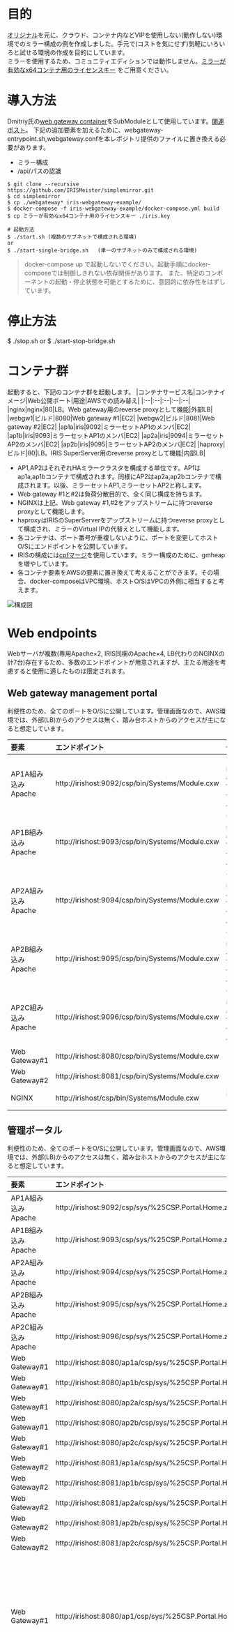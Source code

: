 # 目的
[オリジナル](https://github.com/mariosanchez23/simplemirror)を元に、クラウド、コンテナ内などVIPを使用しない(動作しない)環境でのミラー構成の例を作成しました。手元で(コストを気にせず)気軽にいろいろと試せる環境の作成を目的にしています。  
ミラーを使用するため、コミュニティエディションでは動作しません。[ミラーが有効なx64コンテナ用のライセンスキー](https://wrc.intersystems.com/wrc/coDistEvaluation.csp) をご用意ください。

# 導入方法
Dmitriy氏の[web gateway container](https://github.com/caretdev/iris-webgateway-example)をSubModuleとして使用しています。[関連ポスト](https://community.intersystems.com/post/apache-and-containerised-iris)。
下記の追加要素を加えるために、webgateway-entrypoint.sh,webgateway.confを本レポジトリ提供のファイルに置き換える必要があります。
- ミラー構成
- /api/パスの認識

```
$ git clone --recursive https://github.com/IRISMeister/simplemirror.git
$ cd simplemirror
$ cp ./webgateway* iris-webgateway-example/
$ docker-compose -f iris-webgateway-example/docker-compose.yml build
$ cp ミラーが有効なx64コンテナ用のライセンスキー ./iris.key

# 起動方法
$ ./start.sh (複数のサブネットで構成される環境)
or
$ ./start-single-bridge.sh   (単一のサブネットのみで構成される環境)
```
> docker-compose up で起動しないでください。起動手順にdocker-composeでは制御しきれない依存関係があります。
> また、特定のコンポーネントの起動・停止状態を可能とするために、意図的に依存性をはずしています。

# 停止方法
$ ./stop.sh
or
$ ./start-stop-bridge.sh

# コンテナ群
起動すると、下記のコンテナ群を起動します。
|コンテナサービス名|コンテナイメージ|Web公開ポート|用途|AWSでの読み替え|
|:--|:--|:--|:--|:--|
|nginx|nginx|80|LB。Web gateway用のreverse proxyとして機能|外部LB|
|webgw1|ビルド|8080|Web gateway #1|EC2|
|webgw2|ビルド|8081|Web gateway #2|EC2|
|ap1a|iris|9092|ミラーセットAP1のメンバ|EC2|
|ap1b|iris|9093|ミラーセットAP1のメンバ|EC2|
|ap2a|iris|9094|ミラーセットAP2のメンバ|EC2|
|ap2b|iris|9095|ミラーセットAP2のメンバ|EC2|
|haproxy|ビルド|80|LB。IRIS SuperServer用のreverse proxyとして機能|内部LB|

- AP1,AP2はそれぞれHAミラークラスタを構成する単位です。AP1はap1a,ap1bコンテナで構成されます。同様にAP2はap2a,ap2bコンテナで構成されます。以後、ミラーセットAP1,ミラーセットAP2と称します。
- Web gateway #1と#2は負荷分散目的で、全く同じ構成を持ちます。
- NGINXは上記、Web gateway #1,#2をアップストリームに持つreverse proxyとして機能します。
- haproxyはIRISのSuperServerをアップストリームに持つreverse proxyとして構成され、ミラーのVirtual IPの代替えとして機能します。
- 各コンテナは、ポート番号が重複しないように、ポートを変更してホストO/Sにエンドポイントを公開しています。  
- IRISの構成には[cpfマージ](cpf/merge.cpf)を使用しています。ミラー構成のために、gmheapを増やしています。
- 各コンテナ要素をAWSの要素に置き換えて考えることができます。その場合、docker-composeはVPC環境、ホストO/SはVPCの外側に相当すると考えます。

![構成図](https://github.com/IRISMeister/doc-images/blob/main/simplemirror/diagram.png)

# Web endpoints
Webサーバが複数(専用Apache×2, IRIS同梱のApache×4, LB代わりのNGINXの計7台)存在するため、多数のエンドポイントが用意されますが、主たる用途を考慮すると使用に適したものは限定されます。

## Web gateway management portal
利便性のため、全てのポートをO/Sに公開しています。管理画面なので、AWS環境では、外部(LB)からのアクセスは無く、踏み台ホストからのアクセスが主になると想定しています。

|要素|エンドポイント|備考|
|:--|:--|:--|
|AP1A組み込みApache|http://irishost:9092/csp/bin/Systems/Module.cxw|You are not authorized to use this facility,未使用|
|AP1B組み込みApache|http://irishost:9093/csp/bin/Systems/Module.cxw|You are not authorized to use this facility,未使用|
|AP2A組み込みApache|http://irishost:9094/csp/bin/Systems/Module.cxw|You are not authorized to use this facility,未使用|
|AP2B組み込みApache|http://irishost:9095/csp/bin/Systems/Module.cxw|You are not authorized to use this facility,未使用|
|AP2C組み込みApache|http://irishost:9096/csp/bin/Systems/Module.cxw|You are not authorized to use this facility,未使用|
|Web Gateway#1|http://irishost:8080/csp/bin/Systems/Module.cxw||
|Web Gateway#2|http://irishost:8081/csp/bin/Systems/Module.cxw||
|NGINX|http://irishost/csp/bin/Systems/Module.cxw|本用途に不向き|

## 管理ポータル
利便性のため、全てのポートをO/Sに公開しています。管理画面なので、AWS環境では、外部(LB)からのアクセスは無く、踏み台ホストからのアクセスが主になると想定しています。

|要素|エンドポイント|備考|
|:--|:--|:--|
|AP1A組み込みApache|http://irishost:9092/csp/sys/%25CSP.Portal.Home.zen||
|AP1B組み込みApache|http://irishost:9093/csp/sys/%25CSP.Portal.Home.zen||
|AP2A組み込みApache|http://irishost:9094/csp/sys/%25CSP.Portal.Home.zen||
|AP2B組み込みApache|http://irishost:9095/csp/sys/%25CSP.Portal.Home.zen||
|AP2C組み込みApache|http://irishost:9096/csp/sys/%25CSP.Portal.Home.zen||
|Web Gateway#1|http://irishost:8080/ap1a/csp/sys/%25CSP.Portal.Home.zen|AP1A|
|Web Gateway#1|http://irishost:8080/ap1b/csp/sys/%25CSP.Portal.Home.zen|AP1B|
|Web Gateway#1|http://irishost:8080/ap2a/csp/sys/%25CSP.Portal.Home.zen|AP2A|
|Web Gateway#1|http://irishost:8080/ap2b/csp/sys/%25CSP.Portal.Home.zen|AP2B|
|Web Gateway#1|http://irishost:8080/ap2c/csp/sys/%25CSP.Portal.Home.zen|AP2C|
|Web Gateway#2|http://irishost:8081/ap1a/csp/sys/%25CSP.Portal.Home.zen|AP1A|
|Web Gateway#2|http://irishost:8081/ap1b/csp/sys/%25CSP.Portal.Home.zen|AP1B|
|Web Gateway#2|http://irishost:8081/ap2a/csp/sys/%25CSP.Portal.Home.zen|AP2A|
|Web Gateway#2|http://irishost:8081/ap2b/csp/sys/%25CSP.Portal.Home.zen|AP2B|
|Web Gateway#2|http://irishost:8081/ap2c/csp/sys/%25CSP.Portal.Home.zen|AP2C|
|Web Gateway#1|http://irishost:8080/ap1/csp/sys/%25CSP.Portal.Home.zen |ミラーセットAP1のプライマリメンバ,本用途に不向き|
|Web Gateway#1|http://irishost:8080/ap2/csp/sys/%25CSP.Portal.Home.zen |ミラーセットAP2のプライマリメンバ,本用途に不向き|
|Web Gateway#2|http://irishost:8081/ap1/csp/sys/%25CSP.Portal.Home.zen |ミラーセットAP1のプライマリメンバ,本用途に不向き|
|Web Gateway#2|http://irishost:8081/ap2/csp/sys/%25CSP.Portal.Home.zen |ミラーセットAP2のプライマリメンバ,本用途に不向き|

## IRIS提供の管理用REST API

|要素|エンドポイント|備考|
|:--|:--|:--|
|AP1A組み込みApache|http://irishost:9092/api/mgmnt/||
|AP1B組み込みApache|http://irishost:9093/api/mgmnt/||
|AP2A組み込みApache|http://irishost:9094/api/mgmnt/||
|AP2B組み込みApache|http://irishost:9095/api/mgmnt/||
|AP2C組み込みApache|http://irishost:9096/api/mgmnt/||
|Web Gateway#1|http://irishost:8080/ap1a/api/mgmnt/|AP1A|
|Web Gateway#1|http://irishost:8080/ap1b/api/mgmnt/|AP1B|
|Web Gateway#1|http://irishost:8080/ap2a/api/mgmnt/|AP2A|
|Web Gateway#1|http://irishost:8080/ap2b/api/mgmnt/|AP2B|
|Web Gateway#1|http://irishost:8080/ap2c/api/mgmnt/|AP2C|
|Web Gateway#2|http://irishost:8081/ap1a/api/mgmnt/|AP1A|
|Web Gateway#2|http://irishost:8081/ap1b/api/mgmnt/|AP1B|
|Web Gateway#2|http://irishost:8081/ap2a/api/mgmnt/|AP2A|
|Web Gateway#2|http://irishost:8081/ap2b/api/mgmnt/|AP2B|
|Web Gateway#2|http://irishost:8081/ap2c/api/mgmnt/|AP2C|
|Web Gateway#1|http://irishost:8080/ap1/api/mgmnt/ |ミラーセットAP1のプライマリメンバ,用途次第|
|Web Gateway#1|http://irishost:8080/ap2/api/mgmnt/ |ミラーセットAP2のプライマリメンバ,用途次第|
|Web Gateway#2|http://irishost:8081/ap1/api/mgmnt/ |ミラーセットAP1のプライマリメンバ,用途次第|
|Web Gateway#2|http://irishost:8081/ap2/api/mgmnt/|ミラーセットAP2のプライマリメンバ,用途次第|

- アクセス時には認証が必要です
```
$ curl http://irishost:9092/api/mgmnt/ -u SuperUser:SYS -s | jq
```

## Health Check 
特定のミラーメンバのロール(プライマリか、それ以外か)を調べるためのエンドポイントです。

|要素|エンドポイント|備考|
|:--|:--|:--|
|Web Gateway#1|http://irishost:8080/ap1a/csp/mirror_status.cxw|AP1A|
|Web Gateway#1|http://irishost:8080/ap1b/csp/mirror_status.cxw|AP1B|
|Web Gateway#1|http://irishost:8080/ap2a/csp/mirror_status.cxw|AP2A|
|Web Gateway#1|http://irishost:8080/ap2b/csp/mirror_status.cxw|AP2B|
|Web Gateway#2|http://irishost:8081/ap1a/csp/mirror_status.cxw|AP1A|
|Web Gateway#2|http://irishost:8081/ap1b/csp/mirror_status.cxw|AP1B|
|Web Gateway#2|http://irishost:8081/ap2a/csp/mirror_status.cxw|AP2A|
|Web Gateway#2|http://irishost:8081/ap2b/csp/mirror_status.cxw|AP2B|

## ユーザ作成のRESTアプリケーション
下記のエンドポイントに、IRISホスト名などの情報をJSONで返却する簡単なRESTアプリケーションを用意してあります。

|要素|エンドポイント|備考|
|:--|:--|:--|
|Web Gateway#1|http://irishost/ap1/csp/mirrorns/api/get|ミラーセットAP1のプライマリメンバ|
|Web Gateway#2|http://irishost/ap2/csp/mirrorns/api/get|ミラーセットAP2のプライマリメンバ|

- アクセス時には認証が必要です
```
$ curl http://irishost/ap1/csp/mirrorns/api/get -s | jq
{
  "HostName": "ap1a",
  "UserName": "SuperUser",
  "Status": "OK",
  "TimeStamp": "02/25/2021 12:54:22",
  "ImageBuilt": ""
}
```

# 動作確認
各ミラーの状態に置ける、Health CheckとRESTアプリケーションの応答は下記のようになります。  
注意) Active Health Checksは有償のNGINX Plusのみで提供されているので、動作はPassiveになります。
> つまり、本例のNGINXはmirror_status.cxwは使用していません。  
InterSystems API Managerには Active Health Check機能が含まれています。

## 事前準備
もし、この時点でなんらかのアクセスを行っている場合、状態をリセットするために、いったん全コンテナの停止・起動を実行します。
```
$ ./stop.sh
$ ./start.sh
```

## 状態 ap1a:プライマリ, ap1b:バックアップ 
起動直後の状態です。Health Checkの応答は以下の通りです。  
```
$ curl -m 5 http://irishost:8080/ap1a/csp//mirror_status.cxw -v
$ curl -m 5 http://irishost:8081/ap1a/csp//mirror_status.cxw -v
< HTTP/1.1 200 OK
SUCCESS
$ curl -m 5 http://irishost:8080/ap1b/csp//mirror_status.cxw -v
$ curl -m 5 http://irishost:8081/ap1b/csp//mirror_status.cxw -v
< HTTP/1.1 503 Service Unavailable
FALIED
```
RESTアプリケーションコールで、リクエストがap1a(ミラーセットAP1のプライマリメンバ)、ap2a(ミラーセットAP2のプライマリメンバ)に到達していることが確認できます。
```
$ curl http://irishost/ap1/csp/mirrorns/api/get -s | jq
{
  "HostName": "ap1a",
  "UserName": "SuperUser",
  "Status": "OK",
  "TimeStamp": "02/25/2021 12:54:22",
  "ImageBuilt": ""
}
$ curl http://irishost/ap2/csp/mirrorns/api/get -s | jq
{
  "HostName": "ap2a",
  "UserName": "SuperUser",
  "Status": "OK",
  "TimeStamp": "02/25/2021 12:55:58",
  "ImageBuilt": ""
}
```
NGINXのログは下記のようになっているはずです。10.0.100.11:80(Web Gateway #1),10.0.100.12:80(Web Gateway #2)が交互に使用されています。
```
$ docker-compose logs -f nginx
nginx      | 10.0.100.1 - SuperUser [dd/mmm/yyyy:hh:mm:ss +0900] "GET /ap1/csp/mirrorns/api/get HTTP/1.1" 200 117 "-" "curl/7.58.0" "-" "10.0.100.11:80"
nginx      | 10.0.100.1 - SuperUser [dd/mmm/yyyy:hh:mm:ss +0900] "GET /ap2/csp/mirrorns/api/get HTTP/1.1" 200 117 "-" "curl/7.58.0" "-" "10.0.100.12:80"
```

2台のWebgatewayに、全ミラー構成(2セット)を認識させるために、下記を再実行します。
```
$ curl http://irishost/ap1/csp/mirrorns/api/get?[1-2] -u SuperUser:SYS -s | jq
$ curl http://irishost/ap2/csp/mirrorns/api/get?[1-2] -u SuperUser:SYS -s | jq
```
この段階で、Web gateway management portalのSystem Status画面を確認します。
- http://irishost:8080/csp/bin/Systems/Module.cxw
- http://irishost:8081/csp/bin/Systems/Module.cxw

いずれも、下記の状態(MIRROR1,MIRROR2のPrimary/Failoverを認識している,n1~n4は数値)になっている事を確認します。ServerNameに下記以外のものが存在しても問題ありません。

|ServerNumber|ServerName|MirrorMember|MirrorStatus|
|:--|:--|:--|:--|
|n1|ap1|MIRRORSET:MIRRORA|Primary|
|n2|ap1|MIRRORSET:MIRRORB|Failover|
|n3|ap2|MIRRORSET:MIRRORA|Primary|
|n4|ap2|MIRRORSET:MIRRORB|Failover|

> この状態になっていない場合、以後の動作は記載と異なったものとなります。

## 状態 ap1a:停止, ap1b:プライマリ
ap1aのIRISを停止して、ap1bをプライマリに昇格させた後にHealth Checkの応答を確認します。  
ap1aが応答しなくなったため、curlでtimeout(5秒)が発生しました。  
> NGINXのActive Healthcheckが利用できる環境であれば、この接続は無効にマークされますが、前述の通り、本例はPassive Healthcheckでの動作ですので、この応答は利用していません。

```
$ docker-compose exec ap1a iris stop iris quietly
$ curl -m 5 http://irishost:8080/ap1a/csp/mirror_status.cxw -v
curl: (28) Operation timed out after 5001 milliseconds with 0 bytes received
$ curl -m 5 http://irishost:8080/ap1b/csp/mirror_status.cxw -v
< HTTP/1.1 200 OK
SUCCESS
```
Web gatewayが、ミラーの状態を認識して、プライマリメンバにリクエストを送信するため、アプリケーションへのAPIコールは、ap1b(プライマリに昇格した元バックアップメンバ)に到達します。。

```
$ curl http://irishost/ap1/csp/mirrorns/api/get -s | jq
{
  "HostName": "ap1b",
  "UserName": "SuperUser",
  "Status": "OK",
  "TimeStamp": "02/25/2021 13:01:31",
  "ImageBuilt": ""
}
```

## 状態 ap1a:停止, ap1b:停止
ap1ミラークラスタの全IRISメンバを停止状態にします。  
Health Checkに誰も応答しないので、下記はいずれもcurlでtimeout(5秒)が発生しました。
```
$ docker-compose exec ap1b iris stop iris quietly
$ curl -m 5 http://irishost:8080/ap1a/csp/mirror_status.cxw -v
curl: (28) Operation timed out after 5001 milliseconds with 0 bytes received
$ curl -m 5 http://irishost:8080/ap1b/csp//mirror_status.cxw -v
curl: (28) Operation timed out after 5001 milliseconds with 0 bytes received
```

アプリケーションへのAPIコールも誰も応答しないので、curlでtimeout(5秒)が発生しました。
```
$ curl -m 5 http://irishost/ap1/csp/mirrorns/api/get -s
curl: (28) Operation timed out after 5001 milliseconds with 0 bytes received
```

curlのタイムアウトを設定しない場合、各種設定値次第ですが、どこかでタイムアウトが発生します。今回のケースでは、NGINX->Web Gateway#2がタイムアウトしました。その後、NGINXがWeb gateway #1をトライしましたが、NGINX->Web Gateway#1もタイムアウトを起こしたので、最終的にNGINXからcurlにエラー(504 Gateway Time-out)が返っています。  
(Web gatewayのServer Response Timeoutと、NGINXのproxy_xxx_timeoutの関係で決まります)

```
$ curl http://irishost/ap1/csp/mirrorns/api/get -s
<html>
<head><title>504 Gateway Time-out</title></head>
<body>
<center><h1>504 Gateway Time-out</h1></center>
<hr><center>nginx/1.19.7</center>
</body>
</html>
```

その様子は、下記のログで確認できます。  
14:09:51にwebgw2にリクエストが来ますが、それが1分後にタイムアウトし、14:10:51にNGINXにその旨記録されています。NGINXは同14:10:51にwebgw1を試みますが、webgw1も1分後の14:11:51にタイムアウトし、NGINXにその旨が記録されています。

```
$ docker-compose logs -f webgw2
  ・
  ・
webgw2     | 10.0.100.13 - - [25/Feb/2021:14:09:51 +0900] "GET /ap1/csp/mirrorns/api/get HTTP/1.0" 500 -

$ docker-compose logs -f nginx
  ・
  ・
nginx      | 2021/02/25 14:10:51 [warn] 30#30: *29 upstream server temporarily disabled while reading response header from upstream, client: 10.0.100.1, server: nginx, request: "GET /ap1/csp/mirrorns/api/get HTTP/1.1", upstream: "http://10.0.100.12:80/ap1/csp/mirrorns/api/get", host: "irishost"
nginx      | 2021/02/25 14:10:51 [error] 30#30: *29 upstream timed out (110: Connection timed out) while reading response header from upstream, client: 10.0.100.1, server: nginx, request: "GET /ap1/csp/mirrorns/api/get HTTP/1.1", upstream: "http://10.0.100.12:80/ap1/csp/mirrorns/api/get", host: "irishost"
nginx      | 2021/02/25 14:11:51 [warn] 30#30: *29 upstream server temporarily disabled while reading response header from upstream, client: 10.0.100.1, server: nginx, request: "GET /ap1/csp/mirrorns/api/get HTTP/1.1", upstream: "http://10.0.100.11:80/ap1/csp/mirrorns/api/get", host: "irishost"
nginx      | 2021/02/25 14:11:51 [error] 30#30: *29 upstream timed out (110: Connection timed out) while reading response header from upstream, client: 10.0.100.1, server: nginx, request: "GET /ap1/csp/mirrorns/api/get HTTP/1.1", upstream: "http://10.0.100.11:80/ap1/csp/mirrorns/api/get", host: "irishost"
nginx      | 10.0.100.1 - SuperUser [25/Feb/2021:14:11:51 +0900] "GET /ap1/csp/mirrorns/api/get HTTP/1.1" 504 167 "-" "curl/7.58.0" "-" "10.0.100.12:80, 10.0.100.11:80"

$ docker-compose logs -f webgw1
webgw      | 10.0.100.13 - - [25/Feb/2021:14:10:51 +0900] "GET /ap1/csp/mirrorns/api/get HTTP/1.0" 500 -
```

## 状態 ap1a:プライマリ, ap1b:停止
ap1aを起動します。ap1aはプライマリになります。
ap1bは停止状態のままですので、curlでtimeout(5秒)が発生しました。
```
$ docker-compose exec ap1a iris start iris quietly
$ curl -m 5 http://irishost:8080/ap1a/csp//mirror_status.cxw -v
< HTTP/1.1 200 OK
SUCCESS
$ curl -m 5 http://irishost:8080/ap1b/csp//mirror_status.cxw -v
curl: (28) Operation timed out after 5001 milliseconds with 0 bytes received
```
アプリケーションへのAPIコールは、ap1a(プライマリ)に到達していることが確認できます。

```
$ curl http://irishost/ap1/csp/mirrorns/api/get -s | jq
{
  "HostName": "ap1a",
  "UserName": "SuperUser",
  "Status": "OK",
  "TimeStamp": "02/25/2021 14:19:13",
  "ImageBuilt": ""
}
```

# 負荷をかけてみる
正常な状態に戻すために、いったん全コンテナの停止・起動を実行します。
```
$ ./stop.sh
$ ./start.sh
```

連続でリクエストを発生させても正常に動作することを確認します。
```
$ curl -m 5 http://irishost:8080/ap1a/csp//mirror_status.cxw?[1-100]
```
全てSUCCESSが返るはずです。
```
$ curl http://irishost/ap1/csp/mirrorns/api/get?[1-100] -u SuperUser:SYS 
```
全て"HostName": "ap1a"の応答が返るはずです。

Web gateway managementのSystem Statusで、どのような接続が作成されているかを確認する事ができます。  
また、下記で、Web gatewayを再起動して接続やカウンタをリセットする事ができます。
```
$ docker-compose restart webgw1
$ docker-compose restart webgw2
```

補足)
Web gateway management portalで[Status=Server]が[複数発生](https://www.intersystems.com/jp/support-learning/support/product-news-alerts/support-alert/alert-possible-resource-starvation-due-to-orphaned-processes/)していたので、無効化しました。
```
[SYSTEM]
REGISTRY_METHODS=Disabled
```

# BI機能を試す
ap2cは非同期のレポーティングメンバとして稼働しています。プライマリメンバ(ap2a)に対して発生したレコードの変更を、ap2cでキャッチアップし、組み込みBI機能分析することが可能です。

>起動時点で、1000件のレコートが同期されています。

プライマリメンバでデータを新規作成します。
```
$ docker-compose exec ap2a iris session iris -UMIRRORNS
MIRRORNS>D ##class(HoleFoods.Utils).AddData(10000)
10,000 row(s) created
```
この時点でレポーティングメンバに、新規作成分が反映されています。これらの差分を下記コマンドでBIキューブに反映します。

```
$ docker-compose exec ap2c iris session iris -UMIRRORNS
MIRRORNS>do ##class(%DeepSee.Utils).%SynchronizeCube("HOLEFOODS",1)
10,000 fact(s) updated
Elapsed time: 1.492835s
```

下記コマンドで、件数が11,000になっていることを確認できます。
```
MIRRORNS>do ##class(%DeepSee.Utils).%Shell()
DeepSee Command Line Shell
----------------------------------------------------
Enter q to quit, ? for help.
>>select from HOLEFOODS

Result:              11,000
---------------------------------------------------------------------------
Elapsed time:       .01146s
>>
```

下記URLでレポーティングメンバ上のBI機能にアクセスできます。

http://irishost:8080/ap2c/csp/mirrorns/_DeepSee.UI.Analyzer.zen?$NAMESPACE=MIRRORNS&CUBE=HoleFoods.cube



# HAPROXY
各IRISのポート:1972に対してHAPROXYを設定してあります。これにより、HAPROXY経由でのアクセスは常にプライマリメンバへのアクセスになります。

|ミラークラスタ|バックエンド|フロントエンド|備考|
|:--|:--|:--|:--|
|ap1|ap1a:1972,ap1b:1972|irishost:1972||
|ap2|ap2a:1972,ap2b:1972|irishost:11972||

```
$ docker-compose logs -f haproxy
haproxy    | [WARNING] 056/112355 (9) : Server iris2/ap2a is UP, reason: External check passed, code: 0, check duration: 43ms. 1 active and 0 backup servers online. 0 sessions requeued, 0 total in queue.
haproxy    | [WARNING] 056/112356 (9) : Server iris1/ap1a is UP, reason: External check passed, code: 0, check duration: 52ms. 1 active and 0 backup servers online. 0 sessions requeued, 0 total in queue.
```

例えば、次のJDBC接続で、SQLクエリを実行できます。
```
jdbc:IRIS://irishost:1972/mirrorns  (ap1のプライマリメンバ)  
jdbc:IRIS://irishost:11972/mirrorns (ap2のプライマリメンバ)  
select * from User_Report.Record
```


